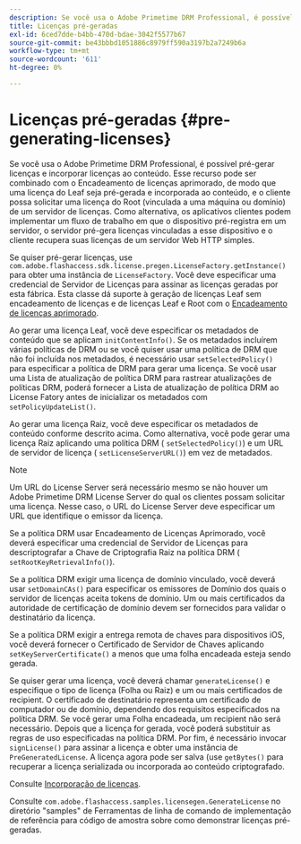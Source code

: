 ```yaml
---
description: Se você usa o Adobe Primetime DRM Professional, é possível pré-gerar licenças e incorporar licenças ao conteúdo. Esse recurso pode ser combinado com o Encadeamento de licenças aprimorado, de modo que uma licença do Leaf seja pré-gerada e incorporada ao conteúdo, e o cliente possa solicitar uma licença do Root (vinculada a uma máquina ou domínio) de um servidor de licenças. Como alternativa, os aplicativos clientes podem implementar um fluxo de trabalho em que o dispositivo pré-registra em um servidor, o servidor pré-gera licenças vinculadas a esse dispositivo e o cliente recupera suas licenças de um servidor Web HTTP simples.
title: Licenças pré-geradas
exl-id: 6ced7dde-b4bb-470d-bdae-3042f5577b67
source-git-commit: be43bbbd1051886c8979ff590a3197b2a7249b6a
workflow-type: tm+mt
source-wordcount: '611'
ht-degree: 0%

---
```


# Licenças pré-geradas {#pre-generating-licenses}

Se você usa o Adobe Primetime DRM Professional, é possível pré-gerar licenças e incorporar licenças ao conteúdo. Esse recurso pode ser combinado com o Encadeamento de licenças aprimorado, de modo que uma licença do Leaf seja pré-gerada e incorporada ao conteúdo, e o cliente possa solicitar uma licença do Root (vinculada a uma máquina ou domínio) de um servidor de licenças. Como alternativa, os aplicativos clientes podem implementar um fluxo de trabalho em que o dispositivo pré-registra em um servidor, o servidor pré-gera licenças vinculadas a esse dispositivo e o cliente recupera suas licenças de um servidor Web HTTP simples.

Se quiser pré-gerar licenças, use `com.adobe.flashaccess.sdk.license.pregen.LicenseFactory.getInstance()` para obter uma instância de `LicenseFactory`. Você deve especificar uma credencial de Servidor de Licenças para assinar as licenças geradas por esta fábrica. Esta classe dá suporte à geração de licenças Leaf sem encadeamento de licenças e de licenças Leaf e Root com o [Encadeamento de licenças aprimorado](../../protecting-content/implementing-the-license-server/license-chaining/gen-enhanced-license-chaining.md).

Ao gerar uma licença Leaf, você deve especificar os metadados de conteúdo que se aplicam `initContentInfo()`. Se os metadados incluírem várias políticas de DRM ou se você quiser usar uma política de DRM que não foi incluída nos metadados, é necessário usar `setSelectedPolicy()` para especificar a política de DRM para gerar uma licença. Se você usar uma Lista de atualização de política DRM para rastrear atualizações de políticas DRM, poderá fornecer a Lista de atualização de política DRM ao License Fatory antes de inicializar os metadados com `setPolicyUpdateList()`.

Ao gerar uma licença Raiz, você deve especificar os metadados de conteúdo conforme descrito acima. Como alternativa, você pode gerar uma licença Raiz aplicando uma política DRM ( `setSelectedPolicy()`) e um URL de servidor de licença ( `setLicenseServerURL()`) em vez de metadados.

>[!NOTE]
>
>Um URL do License Server será necessário mesmo se não houver um Adobe Primetime DRM License Server do qual os clientes possam solicitar uma licença. Nesse caso, o URL do License Server deve especificar um URL que identifique o emissor da licença.

Se a política DRM usar Encadeamento de Licenças Aprimorado, você deverá especificar uma credencial de Servidor de Licenças para descriptografar a Chave de Criptografia Raiz na política DRM ( `setRootKeyRetrievalInfo()`).

Se a política DRM exigir uma licença de domínio vinculado, você deverá usar `setDomainCAs()` para especificar os emissores de Domínio dos quais o servidor de licenças aceita tokens de domínio. Um ou mais certificados da autoridade de certificação de domínio devem ser fornecidos para validar o destinatário da licença.

Se a política DRM exigir a entrega remota de chaves para dispositivos iOS, você deverá fornecer o Certificado de Servidor de Chaves aplicando `setKeyServerCertificate()` a menos que uma folha encadeada esteja sendo gerada.

Se quiser gerar uma licença, você deverá chamar `generateLicense()` e especifique o tipo de licença (Folha ou Raiz) e um ou mais certificados de recipient. O certificado de destinatário representa um certificado de computador ou de domínio, dependendo dos requisitos especificados na política DRM. Se você gerar uma Folha encadeada, um recipient não será necessário. Depois que a licença for gerada, você poderá substituir as regras de uso especificadas na política DRM. Por fim, é necessário invocar `signLicense()` para assinar a licença e obter uma instância de `PreGeneratedLicense`. A licença agora pode ser salva (use `getBytes()` para recuperar a licença serializada ou incorporada ao conteúdo criptografado.

Consulte [Incorporação de licenças](../../protecting-content/pre-generating-and-embedded-licenses/embedding-licenses.md).

Consulte `com.adobe.flashaccess.samples.licensegen.GenerateLicense` no diretório &quot;samples&quot; de Ferramentas de linha de comando de implementação de referência para código de amostra sobre como demonstrar licenças pré-geradas.
